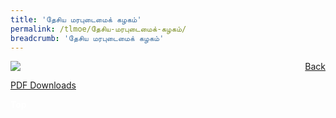 ```yaml
---
title: 'தேசிய மரபுடைமைக் கழகம்'
permalink: /tlmoe/தேசிய-மரபுடைமைக்-கழகம்/
breadcrumb: 'தேசிய மரபுடைமைக் கழகம்'
---
```

<a href="/gallery/தமிழ்மொழிக்-காட்சிக்கூடம்-e/community-partners2/" style="float:right;">Back</a>
 <img src="/images/NHB-TL.jpg"> <br/>

<a href="/Sharing-Sessions/01-website-exhibitor-template-pdf.pdf" download>PDF Downloads</a>
<div class="btntop"><a href="#top" style="text-decoration:none;"><span style="color:white"><b>Top</b></span></a></div>
